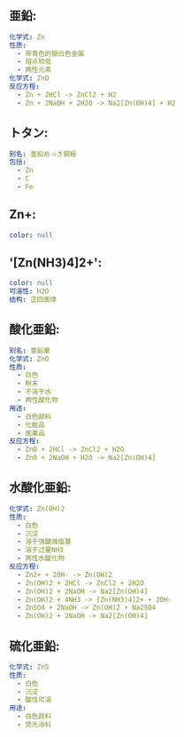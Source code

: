## 亜鉛:

```yaml
化学式: Zn
性质:
  - 带青色的银白色金属
  - 熔点较低
  - 两性元素
化学式: ZnO
反应方程:
  - Zn + 2HCl -> ZnCl2 + H2
  - Zn + 2NaOH + 2H2O -> Na2[Zn(OH)4] + H2

```

## トタン:

```yaml
别名: 亜鉛めっき鋼板
包括:
  - Zn
  - C
  - Fe

```

## Zn+:

```yaml
color: null

```

## '[Zn(NH3)4]2+':

```yaml
color: null
可溶性: H2O
结构: 正四面体

```

## 酸化亜鉛:

```yaml
别名: 亜鉛華
化学式: ZnO
性质:
  - 白色
  - 粉末
  - 不溶于水
  - 两性酸化物
用途:
  - 白色颜料
  - 化粧品
  - 医薬品
反应方程:
  - ZnO + 2HCl -> ZnCl2 + H2O
  - ZnO + 2NaOH + H2O -> Na2[Zn(OH)4]

```

## 水酸化亜鉛:

```yaml
化学式: Zn(OH)2
性质:
  - 白色
  - 沉淀
  - 溶于强酸强塩基
  - 溶于过量NH3
  - 两性水酸化物
反应方程:
  - Zn2+ + 2OH- -> Zn(OH)2
  - Zn(OH)2 + 2HCl -> ZnCl2 + 2H2O
  - Zn(OH)2 + 2NaOH -> Na2[Zn(OH)4]
  - Zn(OH)2 + 4NH3 -> [Zn(NH3)4]2+ + 2OH-
  - ZnSO4 + 2NaOH -> Zn(OH)2 + Na2SO4
  - Zn(OH)2 + 2NaOH -> Na2[Zn(OH)4]

```

## 硫化亜鉛:

```yaml
化学式: ZnS
性质:
  - 白色
  - 沉淀
  - 酸性可溶
用途:
  - 白色颜料
  - 荧光涂料
```